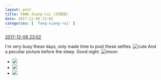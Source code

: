 ```yaml
---
layout: post
title: FANG Xiang-rui (方翔锐)
date: 2017-12-08 23:02
categories: [ 'fang-xiang-rui' ]
---
```


<div class="weibo-info">
  <a href="https://weibo.com/6117583008/FyKvG7Hmn">2017-12-08 23:02</a>
</div>

I'm very busy these days, only made time to post these selfies. ![cute](https://img.t.sinajs.cn/t4/appstyle/expression/ext/normal/14/tza_org.gif) And a peculiar picture before the sleep. Good night. ![moon](https://img.t.sinajs.cn/t4/appstyle/expression/ext/normal/b9/moon.gif)

<!-- more -->

<ul class="weibo-pic-list-1">
  <li class="weibo-pic">
    <a href="https://wx3.sinaimg.cn/mw690/006G0KNGgy1fm9r8wb8e3j31hr1hrk9l.jpg"><img src="https://wx3.sinaimg.cn/thumb150/006G0KNGgy1fm9r8wb8e3j31hr1hrk9l.jpg" /></a>
  </li>
  <li class="weibo-pic">
    <a href="https://wx3.sinaimg.cn/mw690/006G0KNGgy1fm9r8u461mj31hr1hre83.jpg"><img src="https://wx3.sinaimg.cn/thumb150/006G0KNGgy1fm9r8u461mj31hr1hre83.jpg" /></a>
  </li>
  <li class="weibo-pic">
    <a href="https://wx2.sinaimg.cn/mw690/006G0KNGgy1fm9r8x25moj30im0k1aba.jpg"><img src="https://wx2.sinaimg.cn/thumb150/006G0KNGgy1fm9r8x25moj30im0k1aba.jpg" /></a>
  </li>
</ul>
